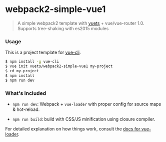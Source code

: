 # webpack2-simple-vue1

> A simple webpack2 template with [vuets](https://github.com/vuets/vuets) + vue/vue-router 1.0.
> Supports tree-shaking with es2015 modules

### Usage

This is a project template for [vue-cli](https://github.com/vuejs/vue-cli).

``` bash
$ npm install -g vue-cli
$ vue init vuets/webpack2-simple-vue1 my-project
$ cd my-project
$ npm install
$ npm run dev
```

### What's Included

- `npm run dev`: Webpack + `vue-loader` with proper config for source maps & hot-reload.

- `npm run build`: build with CSS/JS minification using closure compiler.

For detailed explanation on how things work, consult the [docs for vue-loader](http://vuejs.github.io/vue-loader).

